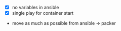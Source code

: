 
- [x] no variables in ansible
- [x] single play for container start
- move as much as possible from ansible -> packer
